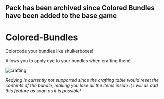 ## Pack has been archived since Colored Bundles have been added to the base game

# Colored-Bundles
Colorcode your bundles like shulkerboxes!

Allows you to apply dye to your bundles when crafting them!

![crafting](https://github.com/Craemon/Colored-Bundles-RP/assets/121398546/cf15e3fd-c0e7-43c4-842a-b27d8a43acb1)

_Redying is currently not supported since the crafting table would reset the contents of the bundle, making you lose all the items inside :(
I will as add this feature as soon as it is possible!_
